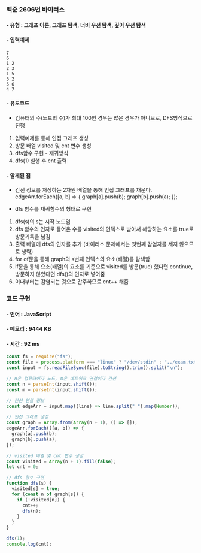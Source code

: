 ### 백준 2606번 바이러스

#### - 유형 : 그래프 이론, 그래프 탐색, 너비 우선 탐색, 깊이 우선 탐색

#### - 입력예제

```
7
6
1 2
2 3
1 5
5 2
5 6
4 7
```

#### - 유도코드

- 컴퓨터의 수(노드의 수)가 최대 100인 경우는 많은 경우가 아니므로, DFS방식으로 진행

1. 입력예제를 통해 인접 그래프 생성
2. 방문 배열 visited 및 cnt 변수 생성
3. dfs함수 구현 - 재귀방식
4. dfs(1) 실행 후 cnt 출력

#### - 알게된 점

- 간선 정보를 저장하는 2차원 배열을 통해 인접 그래프를 채운다.
  edgeArr.forEach([a, b] => {
  graph[a].push(b);
  graph[b].push(a);
  });

- dfs 함수를 재귀함수의 형태로 구현

1. dfs(s)의 s는 시작 노드임
2. dfs 함수의 인자로 들어온 수를 visited의 인덱스로 받아서 해당하는 요소를 true로 방문기록을 남김
3. 출력 배열에 dfs의 인자를 추가 (바이러스 문제에서는 첫번째 감염자를 세지 않으므로 생략)
4. for of문을 통해 graph의 s번째 인덱스의 요소(배열)를 탐색함
5. if문을 통해 요소(배열)의 요소를 기준으로 visited를 방문(true) 했다면 continue, 방문하지 않았다면 dfs()의 인자로 넣어줌
6. 이때부터는 감염되는 것으로 간주하므로 cnt++ 해줌

### 코드 구현

#### - 언어 : JavaScript

#### - 메모리 : 9444 KB

#### - 시간 : 92 ms

```js
const fs = require("fs");
const file = process.platform === "linux" ? "/dev/stdin" : "../exam.txt";
const input = fs.readFileSync(file).toString().trim().split("\n");

// n은 컴퓨터이자 노드, m은 네트워크 연결이자 간선
const n = parseInt(input.shift());
const m = parseInt(input.shift());

// 간선 연결 정보
const edgeArr = input.map((line) => line.split(" ").map(Number));

// 인접 그래프 생성
const graph = Array.from(Array(n + 1), () => []);
edgeArr.forEach(([a, b]) => {
  graph[a].push(b);
  graph[b].push(a);
});

// visited 배열 및 cnt 변수 생성
const visited = Array(n + 1).fill(false);
let cnt = 0;

// dfs 함수 구현
function dfs(s) {
  visited[s] = true;
  for (const n of graph[s]) {
    if (!visited[n]) {
      cnt++;
      dfs(n);
    }
  }
}

dfs(1);
console.log(cnt);
```
